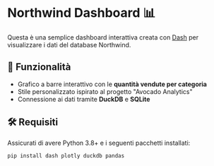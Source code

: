 # Northwind Dashboard 📊

Questa è una semplice dashboard interattiva creata con [Dash](https://dash.plotly.com/) per visualizzare i dati del database Northwind.

## 🚀 Funzionalità

- Grafico a barre interattivo con le **quantità vendute per categoria**
- Stile personalizzato ispirato al progetto "Avocado Analytics"
- Connessione ai dati tramite **DuckDB** e **SQLite**

## 🛠 Requisiti

Assicurati di avere Python 3.8+ e i seguenti pacchetti installati:

```bash
pip install dash plotly duckdb pandas
